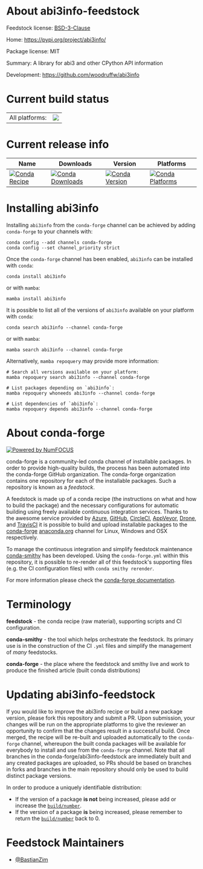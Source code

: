 About abi3info-feedstock
========================

Feedstock license: [BSD-3-Clause](https://github.com/conda-forge/abi3info-feedstock/blob/main/LICENSE.txt)

Home: https://pypi.org/project/abi3info/

Package license: MIT

Summary: A library for abi3 and other CPython API information

Development: https://github.com/woodruffw/abi3info

Current build status
====================


<table><tr><td>All platforms:</td>
    <td>
      <a href="https://dev.azure.com/conda-forge/feedstock-builds/_build/latest?definitionId=18346&branchName=main">
        <img src="https://dev.azure.com/conda-forge/feedstock-builds/_apis/build/status/abi3info-feedstock?branchName=main">
      </a>
    </td>
  </tr>
</table>

Current release info
====================

| Name | Downloads | Version | Platforms |
| --- | --- | --- | --- |
| [![Conda Recipe](https://img.shields.io/badge/recipe-abi3info-green.svg)](https://anaconda.org/conda-forge/abi3info) | [![Conda Downloads](https://img.shields.io/conda/dn/conda-forge/abi3info.svg)](https://anaconda.org/conda-forge/abi3info) | [![Conda Version](https://img.shields.io/conda/vn/conda-forge/abi3info.svg)](https://anaconda.org/conda-forge/abi3info) | [![Conda Platforms](https://img.shields.io/conda/pn/conda-forge/abi3info.svg)](https://anaconda.org/conda-forge/abi3info) |

Installing abi3info
===================

Installing `abi3info` from the `conda-forge` channel can be achieved by adding `conda-forge` to your channels with:

```
conda config --add channels conda-forge
conda config --set channel_priority strict
```

Once the `conda-forge` channel has been enabled, `abi3info` can be installed with `conda`:

```
conda install abi3info
```

or with `mamba`:

```
mamba install abi3info
```

It is possible to list all of the versions of `abi3info` available on your platform with `conda`:

```
conda search abi3info --channel conda-forge
```

or with `mamba`:

```
mamba search abi3info --channel conda-forge
```

Alternatively, `mamba repoquery` may provide more information:

```
# Search all versions available on your platform:
mamba repoquery search abi3info --channel conda-forge

# List packages depending on `abi3info`:
mamba repoquery whoneeds abi3info --channel conda-forge

# List dependencies of `abi3info`:
mamba repoquery depends abi3info --channel conda-forge
```


About conda-forge
=================

[![Powered by
NumFOCUS](https://img.shields.io/badge/powered%20by-NumFOCUS-orange.svg?style=flat&colorA=E1523D&colorB=007D8A)](https://numfocus.org)

conda-forge is a community-led conda channel of installable packages.
In order to provide high-quality builds, the process has been automated into the
conda-forge GitHub organization. The conda-forge organization contains one repository
for each of the installable packages. Such a repository is known as a *feedstock*.

A feedstock is made up of a conda recipe (the instructions on what and how to build
the package) and the necessary configurations for automatic building using freely
available continuous integration services. Thanks to the awesome service provided by
[Azure](https://azure.microsoft.com/en-us/services/devops/), [GitHub](https://github.com/),
[CircleCI](https://circleci.com/), [AppVeyor](https://www.appveyor.com/),
[Drone](https://cloud.drone.io/welcome), and [TravisCI](https://travis-ci.com/)
it is possible to build and upload installable packages to the
[conda-forge](https://anaconda.org/conda-forge) [anaconda.org](https://anaconda.org/)
channel for Linux, Windows and OSX respectively.

To manage the continuous integration and simplify feedstock maintenance
[conda-smithy](https://github.com/conda-forge/conda-smithy) has been developed.
Using the ``conda-forge.yml`` within this repository, it is possible to re-render all of
this feedstock's supporting files (e.g. the CI configuration files) with ``conda smithy rerender``.

For more information please check the [conda-forge documentation](https://conda-forge.org/docs/).

Terminology
===========

**feedstock** - the conda recipe (raw material), supporting scripts and CI configuration.

**conda-smithy** - the tool which helps orchestrate the feedstock.
                   Its primary use is in the construction of the CI ``.yml`` files
                   and simplify the management of *many* feedstocks.

**conda-forge** - the place where the feedstock and smithy live and work to
                  produce the finished article (built conda distributions)


Updating abi3info-feedstock
===========================

If you would like to improve the abi3info recipe or build a new
package version, please fork this repository and submit a PR. Upon submission,
your changes will be run on the appropriate platforms to give the reviewer an
opportunity to confirm that the changes result in a successful build. Once
merged, the recipe will be re-built and uploaded automatically to the
`conda-forge` channel, whereupon the built conda packages will be available for
everybody to install and use from the `conda-forge` channel.
Note that all branches in the conda-forge/abi3info-feedstock are
immediately built and any created packages are uploaded, so PRs should be based
on branches in forks and branches in the main repository should only be used to
build distinct package versions.

In order to produce a uniquely identifiable distribution:
 * If the version of a package **is not** being increased, please add or increase
   the [``build/number``](https://docs.conda.io/projects/conda-build/en/latest/resources/define-metadata.html#build-number-and-string).
 * If the version of a package **is** being increased, please remember to return
   the [``build/number``](https://docs.conda.io/projects/conda-build/en/latest/resources/define-metadata.html#build-number-and-string)
   back to 0.

Feedstock Maintainers
=====================

* [@BastianZim](https://github.com/BastianZim/)

